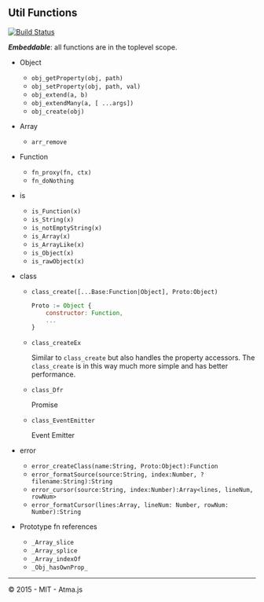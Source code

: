 Util Functions
----

[![Build Status](https://travis-ci.org/atmajs/utils.png?branch=master)](https://travis-ci.org/atmajs/utils)

_**Embeddable**_: all functions are in the toplevel scope.

- Object
	- `obj_getProperty(obj, path)`
	- `obj_setProperty(obj, path, val)`
	- `obj_extend(a, b)`
	- `obj_extendMany(a, [ ...args])`
	- `obj_create(obj)`
- Array
	- `arr_remove`
- Function
	- `fn_proxy(fn, ctx)`
	- `fn_doNothing`
- is
	- `is_Function(x)`
	- `is_String(x)`
	- `is_notEmptyString(x)`
	- `is_Array(x)`
	- `is_ArrayLike(x)`
	- `is_Object(x)`
	- `is_rawObject(x)`

- class
	- `class_create([...Base:Function|Object], Proto:Object)`
	
		```javascript
		Proto := Object {
			constructor: Function,
			...
		}
		```
		
	- `class_createEx`
		
		Similar to `class_create` but also handles the property accessors. The `class_create` is in this way much more simple and has better performance.
	
	- `class_Dfr`
		
		Promise
		
	- `class_EventEmitter`
	
		Event Emitter

- error
	- `error_createClass(name:String, Proto:Object):Function`
	- `error_formatSource(source:String, index:Number, ?filename:String):String`
	- `error_cursor(source:String, index:Number):Array<lines, lineNum, rowNum>`
	- `error_formatCursor(lines:Array, lineNum: Number, rowNum: Number):String`

- Prototype fn references
	- `_Array_slice`
	- `_Array_splice`
	- `_Array_indexOf`
	- `_Obj_hasOwnProp_`

----

:copyright: 2015 - MIT - Atma.js